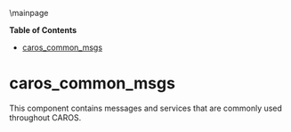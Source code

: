 \mainpage
<!-- markdown-toc start - Don't edit this section. Run M-x markdown-toc/generate-toc again -->
**Table of Contents**

- [caros_common_msgs](#caroscommonmsgs)

<!-- markdown-toc end -->

# caros_common_msgs #
This component contains messages and services that are commonly used throughout CAROS.
